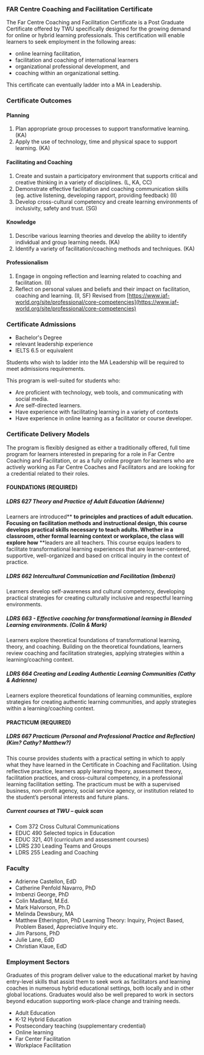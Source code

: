 ### FAR Centre Coaching and Facilitation Certificate

The Far Centre Coaching and Facilitation Certificate is a Post Graduate Certificate offered by TWU specifically designed for the growing demand for online or hybrid learning professionals. This certification will enable learners to seek employment in the following areas:

* online learning facilitation,
* facilitation and coaching of international learners 
* organizational professional development, and
* coaching within an organizational setting.

This certificate can eventually ladder into a MA in Leadership.

### Certificate Outcomes

#### Planning

1. Plan appropriate group processes to support transformative learning.  \(KA\)
2. Apply the use of technology, time and physical space to support learning. 
    \(KA\)

#### Facilitating and Coaching

1. Create and sustain a participatory environment that supports critical and creative thinking in a 
    variety of disciplines.  \(L, KA, CC\)
2. Demonstrate effective facilitation and coaching communication skills \(eg. active listening, 
    developing rapport, providing feedback\) \(II\)
3. Develop cross-cultural competency and create learning environments of inclusivity, safety
    and trust.  \(SG\)

#### Knowledge

1. Describe various learning theories and develop the ability to identify indiv**i**dual and group learning 
    needs. \(KA\)
2. Identify a variety of facilitation/coaching methods and techniques.  \(KA\)

#### Professionalism

1. Engage in ongoing reflection and learning related to coaching and facilitation.   \(II\)
2. Reflect on personal values and beliefs and their impact on facilitation, 
    coaching and learning. \(II, SF\) 
   Revised from [https://www.iaf-world.org/site/professional/core-competencies](https://www.iaf-world.org/site/professional/core-competencies)

### Certificate Admissions

* Bachelor's Degree
* relevant leadership experience
* IELTS 6.5 or equivalent

Students who wish to ladder into the MA Leadership will be required to meet admissions requirements.

This program is well-suited for students who:

* Are proficient with technology, web tools, and communicating with social media.
* Are self-directed learners.
* Have experience with facilitating learning in a variety of contexts
* Have experience in online learning as a facilitator or course developer.

### Certificate Delivery Models

The program is flexibly designed as either a traditionally offered, full time program for learners interested in preparing for a role in Far Centre Coaching and Facilitation, or as a fully online program for learners who are actively working as Far Centre Coaches and Facilitators and are looking for a credential related to their roles.

#### FOUNDATIONS \(REQUIRED\)

##### LDRS 627 Theory and Practice of Adult Education \(Adrienne\)

Learners are introduced** **to principles and practices of adult education. Focusing on facilitation methods and instructional design, this course develops practical skills necessary to teach adults. Whether in a classroom, other formal learning context or workplace, the class will explore how** **leaders are all teachers. This course equips leaders to facilitate transformational learning experiences that are learner-centered, supportive, well-organized and based on critical inquiry in the context of practice.

##### LDRS 662 Intercultural Communication and Facilitation \(Imbenzi\)

Learners develop self-awareness and cultural competency, developing practical strategies for creating culturally inclusive and respectful learning environments.

##### LDRS 663 - Effective coaching for transformational learning in Blended Learning environments. \(Colin & Mark\)

Learners explore theoretical foundations of transformational learning, theory, and coaching. Building on the theoretical foundations, learners review coaching and facilitation strategies, applying strategies within a learning/coaching context.

##### LDRS 664 Creating and Leading Authentic Learning Communities \(Cathy & Adrienne\)

Learners explore theoretical foundations of learning communities, explore strategies for creating authentic learning communities, and apply strategies within a learning/coaching context.

#### PRACTICUM \(REQUIRED\)

##### LDRS 667 Practicum \(Personal and Professional Practice and Reflection\) \(Kim? Cathy? Matthew?\)

This course provides students with a practical setting in which to apply what they have learned in the Certificate in Coaching and Facilitation. Using reflective practice, learners apply learning theory, assessment theory, facilitation practices, and cross-cultural competency, in a professional learning facilitation setting. The practicum must be with a supervised business, non-profit agency, social service agency, or institution related to the student’s personal interests and future plans.

##### Current courses at TWU – quick scan

* Com 372 Cross Cultural Communications
* EDUC 490 Selected topics in Education
* EDUC 321, 401 \(curriculum and assessment courses\)
* LDRS 230 Leading Teams and Groups
* LDRS 255 Leading and Coaching 

### Faculty

* Adrienne Castellon, EdD
* Catherine Penfold Navarro, PhD
* Imbenzi George, PhD
* Colin Madland, M.Ed.
* Mark Halvorson, Ph.D
* Melinda Dewsbury, MA
* Matthew Etherington, PhD  Learning Theory:  Inquiry, Project Based, Problem Based, Appreciative Inquiry etc.
* Jim Parsons, PhD
* Julie Lane, EdD
* Christian Klaue, EdD

### Employment Sectors

Graduates of this program deliver value to the educational market by having entry-level skills that assist them to seek work as facilitators and learning coaches in numerous hybrid educational settings, both locally and in other global locations.  Graduates would also be well prepared to work in sectors beyond education supporting work-place change and training needs.

* Adult Education
* K-12 Hybrid Education
* Postsecondary teaching \(supplementary credential\)
* Online learning
* Far Center Facilitation
* Workplace Facilitation



